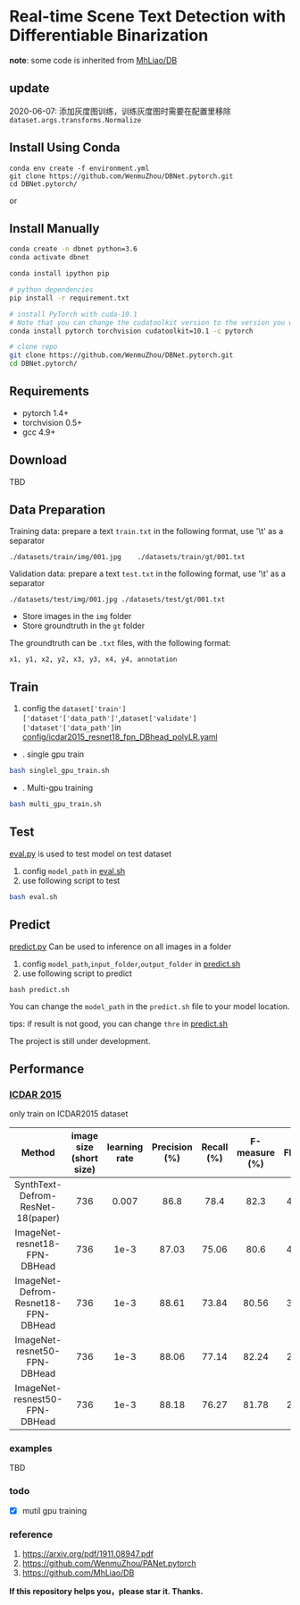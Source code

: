 # Real-time Scene Text Detection with Differentiable Binarization

**note**: some code is inherited from [MhLiao/DB](https://github.com/MhLiao/DB)

## update 
2020-06-07: 添加灰度图训练，训练灰度图时需要在配置里移除`dataset.args.transforms.Normalize`

## Install Using Conda
```
conda env create -f environment.yml
git clone https://github.com/WenmuZhou/DBNet.pytorch.git
cd DBNet.pytorch/
```

or
## Install Manually 
```bash
conda create -n dbnet python=3.6
conda activate dbnet

conda install ipython pip

# python dependencies
pip install -r requirement.txt

# install PyTorch with cuda-10.1
# Note that you can change the cudatoolkit version to the version you want.
conda install pytorch torchvision cudatoolkit=10.1 -c pytorch

# clone repo
git clone https://github.com/WenmuZhou/DBNet.pytorch.git
cd DBNet.pytorch/

```

## Requirements
* pytorch 1.4+
* torchvision 0.5+
* gcc 4.9+

## Download

TBD

## Data Preparation

Training data: prepare a text `train.txt` in the following format, use '\t' as a separator
```
./datasets/train/img/001.jpg	./datasets/train/gt/001.txt
```

Validation data: prepare a text `test.txt` in the following format, use '\t' as a separator
```
./datasets/test/img/001.jpg	./datasets/test/gt/001.txt
```
- Store images in the `img` folder
- Store groundtruth in the `gt` folder

The groundtruth can be `.txt` files, with the following format:
```
x1, y1, x2, y2, x3, y3, x4, y4, annotation
```


## Train
1. config the `dataset['train']['dataset'['data_path']'`,`dataset['validate']['dataset'['data_path']`in [config/icdar2015_resnet18_fpn_DBhead_polyLR.yaml](cconfig/icdar2015_resnet18_fpn_DBhead_polyLR.yaml)
* . single gpu train
```bash
bash singlel_gpu_train.sh
```
* . Multi-gpu training
```bash
bash multi_gpu_train.sh
```
## Test

[eval.py](tools/eval.py) is used to test model on test dataset

1. config `model_path` in [eval.sh](eval.sh)
2. use following script to test
```bash
bash eval.sh
```

## Predict 
[predict.py](tools/predict.py) Can be used to inference on all images in a folder
1. config `model_path`,`input_folder`,`output_folder` in [predict.sh](predict.sh)
2. use following script to predict
```
bash predict.sh
```
You can change the `model_path` in the `predict.sh` file to your model location. 

tips: if result is not good, you can change `thre` in [predict.sh](predict.sh) 
    
The project is still under development.

<h2 id="Performance">Performance</h2>

### [ICDAR 2015](http://rrc.cvc.uab.es/?ch=4)
only train on ICDAR2015 dataset

| Method                   | image size (short size) |learning rate | Precision (%) | Recall (%) | F-measure (%) | FPS |
|:--------------------------:|:-------:|:--------:|:--------:|:------------:|:---------------:|:-----:|
| SynthText-Defrom-ResNet-18(paper)  | 736 |0.007 | 86.8 | 78.4 | 82.3 | 48 |
| ImageNet-resnet18-FPN-DBHead  |736 |1e-3| 87.03 | 75.06 | 80.6 | 43 |
| ImageNet-Defrom-Resnet18-FPN-DBHead  |736 |1e-3| 88.61 | 73.84 | 80.56 | 36 |
| ImageNet-resnet50-FPN-DBHead  |736 |1e-3| 88.06 | 77.14 | 82.24 | 27 |
| ImageNet-resnest50-FPN-DBHead  |736 |1e-3| 88.18 | 76.27 | 81.78 | 27 |


### examples
TBD


### todo
- [x] mutil gpu training

### reference
1. https://arxiv.org/pdf/1911.08947.pdf
2. https://github.com/WenmuZhou/PANet.pytorch
3. https://github.com/MhLiao/DB

**If this repository helps you，please star it. Thanks.**
